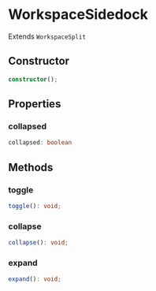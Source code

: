 # WorkspaceSidedock

Extends `WorkspaceSplit`

## Constructor

```ts
constructor();
```

## Properties

### collapsed

```ts
collapsed: boolean
```

## Methods

### toggle

```ts
toggle(): void;
```

### collapse

```ts
collapse(): void;
```

### expand

```ts
expand(): void;
```

